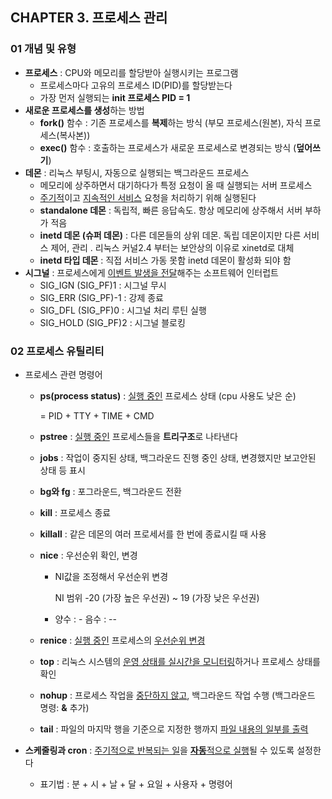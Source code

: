 ## CHAPTER 3. 프로세스 관리



### 01 개념 및 유형

* **프로세스** : CPU와 메모리를 할당받아 실행시키는 프로그램
  * 프로세스마다 고유의 프로세스 ID(PID)를 할당받는다
  * 가장 먼저 실행되는 **init 프로세스 PID = 1**
* **새로운 프로세스를 생성**하는 방법
  * **fork()** 함수 : 기존 프로세스를 **복제**하는 방식 (부모 프로세스(원본), 자식 프로세스(복사본))
  * **exec()** 함수 : 호출하는 프로세스가 새로운 프로세스로 변경되는 방식 (**덮어쓰기**)
* **데몬** : 리눅스 부팅시, 자동으로 실행되는 백그라운드 프로세스
  * 메모리에 상주하면서 대기하다가 특정 요청이 올 때 실행되는 서버 프로세스
  * <u>주기적</u>이고 <u>지속적인 서비스</u> 요청을 처리하기 위해 실행된다
  * **standalone 데몬** : 독립적, 빠른 응답속도. 항상 메모리에 상주해서 서버 부하가 적음
  * **inetd 데몬 (슈퍼 데몬)** : 다른 데몬들의 상위 데몬. 독립 데몬이지만 다른 서비스 제어, 관리 . 리눅스 커널2.4 부터는 보안상의 이유로 xinetd로 대체
  * **inetd 타입 데몬** : 직접 서비스 가동 못함 inetd 데몬이 활성화 되야 함
* **시그널** : 프로세스에게 <u>이벤트 발생을 전달</u>해주는 소프트웨어 인터럽트
  * SIG_IGN (SIG_PF)1 : 시그널 무시
  * SIG_ERR (SIG_PF)-1 : 강제 종료
  * SIG_DFL (SIG_PF)0 : 시그널 처리 루틴 실행
  * SIG_HOLD (SIG_PF)2 : 시그널 블로킹



### 02 프로세스 유틸리티

* 프로세스 관련 명령어

  * **ps(process status)** : <u>실행 중인</u> 프로세스 상태 (cpu 사용도 낮은 순)

    = PID + TTY + TIME + CMD

  * **pstree** : <u>실행 중인</u> 프로세스들을 **트리구조**로 나타낸다

  * **jobs** : 작업이 중지된 상태, 백그라운드 진행 중인 상태, 변경했지만 보고안된 상태 등 표시

  * **bg와 fg** : 포그라운드, 백그라운드 전환

  * **kill** : 프로세스 종료

  * **killall** : 같은 데몬의 여러 프로세서를 한 번에 종료시킬 때 사용

  * **nice** : 우선순위 확인, 변경

    * NI값을 조정해서 우선순위 변경

      NI 범위 -20 (가장 높은 우선권) ~ 19 (가장 낮은 우선권)

    * 양수 : -    음수 : --

  * **renice** : <u>실행 중인</u> 프로세스의 <u>우선순위 변경</u>

  * **top** : 리눅스 시스템의 <u>운영 상태를 실시간을 모니터링</u>하거나 프로세스 상태를 확인 

  * **nohup** : 프로세스 작업을 <u>중단하지 않고</u>, 백그라운드 작업 수행 (백그라운드 명령: **&** 추가)

  * **tail** : 파일의 마지막 행을 기준으로 지정한 행까지 <u>파일 내용의 일부를 출력</u>

* **스케줄링과 cron** : <u>주기적으로 반복되는 일</u>을 <u>**자동**적으로 실행</u>될 수 있도록 설정한다

  * 표기법 : 분 + 시 + 날 + 달 + 요일 + 사용자 + 명령어

